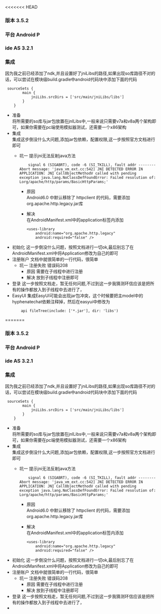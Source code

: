 <<<<<<< HEAD
### 版本 3.5.2
### 平台 Android P
### ide AS 3.2.1
### 集成 
因为我之前已经添加了ndk,并且设置好了jniLibs的路径,如果出现so库路径不对的话，可以尝试在模块级build.gradle中android代码块中添加下面的代码
```
 sourceSets {
        main {
            jniLibs.srcDirs = ['src/main/jniLibs/libs']
        }
    }
```
- 准备  
将所需要的so库与jar包放置在jnlLibs中,一般来说只需要v7a和v8a两个架构即可，如果你需要在pc端使用模拟器测试，还需要一个x86架构
- 集成    
集成这步倒没什么大问题,添加jar包依赖，配置权限,这一步按照官方文档进行即可  
    - 坑一  提示jni无法反射java方法
        ```
            signal 6 (SIGABRT), code -6 (SI_TKILL), fault addr --------Abort message: 'java_vm_ext.cc:542] JNI DETECTED ERROR IN APPLICATION: JNI CallObjectMethodV called with pending exception java.lang.NoClassDefFoundError: Failed resolution of: Lorg/apache/http/params/BasicHttpParams;'
        ```  

        - 原因  
         Android6.0 中默认移除了 httpclient 的代码，需要添加org.apache.http.legacy.jar库  

        - 解决  
         在AndroidManifest.xml中的application标签内添加 
            ```
            <uses-library
                android:name="org.apache.http.legacy"
                android:required="false" />     
            ```
- 初始化
    这一步倒没什么问题，按照文档进行一切ok,最后别忘了在
    AndroidManifest.xml中将Application修改为自己的即可
- 注册账户
    文档中就很简单的一行代码，很简单
    - 坑一 注册失败 错误码208
        - 原因 需要在子线程中进行注册
        - 解决 放到子线程中注册即可
- 登录
    这一步按照文档走，暂无任何问题,不过到这一步我猜测环信应该是把所有的操作都放入到子线程中去进行了，
- EasyUI
    集成EasyUI可能会出现jar包冲突，这个时候要把主model中的hyphenatechat依赖注释掉，然后在easyui中修改为
    ```
        api fileTree(include: ['*.jar'], dir: 'libs')
    ```
=======
### 版本 3.5.2
### 平台 Android P
### ide AS 3.2.1
### 集成 
因为我之前已经添加了ndk,并且设置好了jniLibs的路径,如果出现so库路径不对的话，可以尝试在模块级build.gradle中android代码块中添加下面的代码
```
 sourceSets {
        main {
            jniLibs.srcDirs = ['src/main/jniLibs/libs']
        }
    }
```
- 准备  
将所需要的so库与jar包放置在jnlLibs中,一般来说只需要v7a和v8a两个架构即可，如果你需要在pc端使用模拟器测试，还需要一个x86架构
- 集成    
集成这步倒没什么大问题,添加jar包依赖，配置权限,这一步按照官方文档进行即可  
    - 坑一  提示jni无法反射java方法
        ```
            signal 6 (SIGABRT), code -6 (SI_TKILL), fault addr --------Abort message: 'java_vm_ext.cc:542] JNI DETECTED ERROR IN APPLICATION: JNI CallObjectMethodV called with pending exception java.lang.NoClassDefFoundError: Failed resolution of: Lorg/apache/http/params/BasicHttpParams;'
        ```  

        - 原因  
         Android6.0 中默认移除了 httpclient 的代码，需要添加org.apache.http.legacy.jar库  

        - 解决  
         在AndroidManifest.xml中的application标签内添加 
            ```
            <uses-library
                android:name="org.apache.http.legacy"
                android:required="false" />     
            ```
- 初始化
    这一步倒没什么问题，按照文档进行一切ok,最后别忘了在
    AndroidManifest.xml中将Application修改为自己的即可
- 注册账户
    文档中就很简单的一行代码，很简单
    - 坑一 注册失败 错误码208
        - 原因 需要在子线程中进行注册
        - 解决 放到子线程中注册即可
- 登录
    这一步按照文档走，暂无任何问题,不过到这一步我猜测环信应该是把所有的操作都放入到子线程中去进行了，
- 

